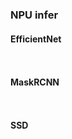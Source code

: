 ### NPU infer
#### EfficientNet
```bash

```
```bash

```
#### MaskRCNN
```bash

```

```bash

```
#### SSD
```bash

```

```bash

```